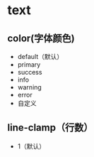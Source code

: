 # text

## color(字体颜色)
- default（默认）
- primary
- success
- info
- warning
- error
- 自定义
  
## line-clamp（行数）
- 1（默认）
